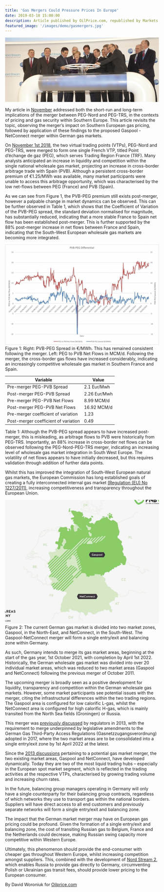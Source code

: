 ```yaml
---
title: 'Gas Mergers Could Pressure Prices In Europe'
date: 2019-03-18 15:00:00
description: Article published by OilPrice.com, republished by Markets Insider and Yahoo Finance.
featured_image: '/images/demo/gasmergers.jpg'
---
```


![](/images/demo/gasmergers.jpg)

My article in [November][link1] addressed both the short-run and long-term implications of the merger between PEG-Nord and PEG-TRS, in the contexts of pricing and gas security within Southern Europe. This article revisits the topic, observing the merger’s impact on Southern European gas pricing, followed by application of these findings to the proposed Gaspool -NetConnect merger within German gas markets.

On [November 1st 2018][link2], the two virtual trading points (VTPs), PEG-Nord and PEG-TRS, were merged to form one single French VTP, titled Point d’échange de gaz (PEG), which serves Trading Region France (TRF). Many analysts anticipated an increase in liquidity and competition within the single national wholesale gas market, projecting an increase in cross-border arbitrage trade with Spain (PVB). Although a persistent cross-border premium of €1.25/MWh was available, many market participants were unable to access this arbitrage opportunity, which was characterised by the low net-flows between PEG (France) and PVB (Spain).

As we can see from Figure 1, the PVB-PEG premium still exists post-merger, however a palpable change in market dynamics can be observed. This can be further observed in Table 1, which shows that the Coefficient of Variation of the PVB-PEG spread, the standard deviation normalised for magnitude, has substantially reduced, indicating that a more stable France to Spain net flow has been established post-merger. This is further supported by the 88% post-merger increase in net flows between France and Spain, indicating that the South-West European wholesale gas markets are becoming more integrated.

![](/images/demo/gasmergers2.jpg)
Figure 1:  Right: PVB-PEG Spread in €/MWh. This has remained consistent following the merger. Left: PEG to PVB Net Flows in MCM/d. Following the merger, the cross-border gas flows have increased considerably, indicating an increasingly competitive wholesale gas market in Southern France and Spain.

|     Variable           | Value |
|-----------------|---------------|
| Pre-merger PEG-PVB Spread    | 2.1 Eur/Mwh | 
| Post-merger PEG-PVB Spread   | 2.26 Eur/Mwh |  
| Pre-merger PEG-PVB Net Flows | 8.99 MCM/d |
| Post-merger PEG-PVB Net Flows   | 16.92 MCM/d |
| Pre-merger coefficient of variation   | 1.23 |
| Post-merger coefficient of variation | 0.49  |

Table 1: Although the PVB-PEG spread appears to have increased post-merger, this is misleading, as arbitrage flows to PVB were historically from PEG-TRS. Importantly, an 88% increase in cross-border net flows can be observed following the PEG-Nord-PEG-TRS merger, indicating an increasing level of wholesale gas market integration in South West Europe. The volatility of net flows appears to have initially decreased, but this requires validation through addition of further data points.

Whilst this has improved the integration of South-West European natural gas markets, the European Commission has long established goals of creating a fully interconnected internal gas market [(Regulation (EU) No 1227/2011)][link3], increasing competitiveness and transparency throughout the European Union.

![](/images/demo/gasmergers3.jpg)
Figure 2: The current German gas market is divided into two market zones, Gaspool, in the North-East, and NetConnect, in the South-West. The Gaspool-NetConnect merger will form a single entry/exit and balancing zone within Germany.

As such, Germany intends to merge its gas market areas, beginning at the start of the gas year, 1st October 2021, with completion by April 1st 2022. Historically, the German wholesale gas market was divided into over 20 individual market areas, which was reduced to two market areas (Gaspool and NetConnect) following the previous merger of October 2011.

The upcoming merger is broadly seen as a positive development for liquidity, transparency and competition within the German wholesale gas markets. However, some market participants see potential issues with the merger, citing the infrastructural differences within the two trading regions. The Gaspool area is configured for low calorific L-gas, whilst the NetConnect area is configured for high calorific H-gas, which is mainly transited from the North Sea fields (Groningen) or Russia.

This merger was [previously discussed][link4] by regulators in 2013, with the requirement to merge underpinned by legislative amendments to the German Gas Third-Party Access Regulations (Gasnetzzugangsverordnung) adopted in 2017, where the two market areas are to be consolidated into a single entry/exit zone by 1st April 2022 at the latest.

Since the [2013 discussions][link5] pertaining to a potential gas market merger, the two existing market areas, Gaspool and NetConnect, have developed dynamically. Today they are two of the most liquid trading hubs – especially in the European spot market segment, which is reflected in the trading activities at the respective VTPs, characterised by growing trading volume and increasing churn rates.

In the future, balancing group managers operating in Germany will only have a single counterparty for their balancing group contracts, regardless of which networks they use to transport gas within the national borders. Suppliers will have direct access to all end customers and previously separate networks will form a single entry/exit and balancing zone.

The impact that the German market merger may have on European gas pricing could be profound. Given the formation of a single entry/exit and balancing zone, the cost of transiting Russian gas to Belgium, France and the Netherlands could decrease, making Russian swing capacity more competitive within Western Europe.

Ultimately, this phenomenon should provide the end-consumer with cheaper gas throughout Western Europe, whilst increasing competition amongst suppliers. This, combined with the development of [Nord Stream 2][link6], which enables Russia to provide gas directly to Germany, circumventing Polish or Ukrainian gas transit fees, should provide lower pricing to the European consumer.

By David Woroniuk for [Oilprice.com][link7]

[link1]: <https://oilprice.com/Energy/Gas-Prices/This-High-Profile-Merger-Could-Impact-EU-Gas-Markets.html>
[link2]: <https://www.montelnews.com/en/story/french-regulator-sets-delay-rules-for-gas-hub-merger-/921250>
[link3]: <https://eur-lex.europa.eu/legal-content/EN/ALL/?uri=CELEX:32011R1227>
[link4]: <https://www.icis.com/explore/resources/news/2013/03/20/9651776/german-regulator-erases-hope-of-ncg-gaspool-natural-gas-market-zone-merger/>
[link5]: <https://www.icis.com/explore/resources/news/2013/03/20/9651776/german-regulator-erases-hope-of-ncg-gaspool-natural-gas-market-zone-merger/>
[link6]: <https://www.nord-stream2.com/>
[link7]: <https://www.oilprice.com>